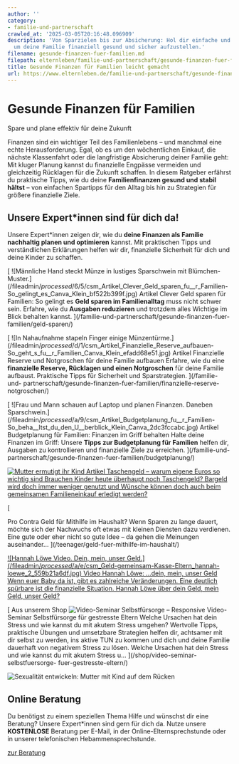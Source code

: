 ```yaml
---
author: ''
category:
- familie-und-partnerschaft
crawled_at: '2025-03-05T20:16:48.096909'
description: 'Von Sparzielen bis zur Absicherung: Hol dir einfache und effektive Tipps,
  um deine Familie finanziell gesund und sicher aufzustellen.'
filename: gesunde-finanzen-fuer-familien.md
filepath: elternleben/familie-und-partnerschaft/gesunde-finanzen-fuer-familien.md
title: Gesunde Finanzen für Familien leicht gemacht
url: https://www.elternleben.de/familie-und-partnerschaft/gesunde-finanzen-fuer-familien/
---
```




#  Gesunde Finanzen für Familien

Spare und plane effektiv für deine Zukunft

Finanzen sind ein wichtiger Teil des Familienlebens – und manchmal eine echte
Herausforderung. Egal, ob es um den wöchentlichen Einkauf, die nächste
Klassenfahrt oder die langfristige Absicherung deiner Familie geht: Mit kluger
Planung kannst du finanzielle Engpässe vermeiden und gleichzeitig Rücklagen
für die Zukunft schaffen. In diesem Ratgeber erfährst du praktische Tipps, wie
du deine **Familienfinanzen gesund und stabil hältst** – von einfachen
Spartipps für den Alltag bis hin zu Strategien für größere finanzielle Ziele.

##  Unsere Expert*innen sind für dich da!

Unsere Expert*innen zeigen dir, wie du **deine Finanzen als Familie nachhaltig
planen und optimieren** kannst. Mit praktischen Tipps und verständlichen
Erklärungen helfen wir dir, finanzielle Sicherheit für dich und deine Kinder
zu schaffen.

[ ![Männliche Hand steckt Münze in lustiges Sparschwein mit Blümchen-
Muster.](/fileadmin/_processed_/6/5/csm_Artikel_Clever_Geld_sparen_fu__r_Familien-
So_gelingt_es_Canva_Klein_bf522b399f.jpg) Artikel Clever Geld sparen für
Familien: So gelingt es **Geld sparen im Familienalltag** muss nicht schwer
sein. Erfahre, wie du **Ausgaben reduzieren** und trotzdem alles Wichtige im
Blick behalten kannst. ](/familie-und-partnerschaft/gesunde-finanzen-fuer-
familien/geld-sparen/)

[ ![In Nahaufnahme stapeln Finger einige
Münzentürme.](/fileadmin/_processed_/d/1/csm_Artikel_Finanzielle_Reserve_aufbauen-
So_geht_s_fu__r_Familien_Canva_Klein_efadd68e51.jpg) Artikel Finanzielle
Reserve und Notgroschen für deine Familie aufbauen Erfahre, wie du eine
**finanzielle Reserve, Rücklagen und einen Notgroschen** für deine Familie
aufbaust. Praktische Tipps für Sicherheit und Sparstrategien. ](/familie-und-
partnerschaft/gesunde-finanzen-fuer-familien/finanzielle-reserve-notgroschen/)

[ ![Frau und Mann schauen auf Laptop und planen Finanzen. Daneben
Sparschwein.](/fileadmin/_processed_/a/9/csm_Artikel_Budgetplanung_fu__r_Familien-
So_beha__ltst_du_den_U__berblick_Klein_Canva_2dc3fccabc.jpg) Artikel
Budgetplanung für Familien: Finanzen im Griff behalten Halte deine Finanzen im
Griff: Unsere **Tipps zur Budgetplanung für Familien** helfen dir, Ausgaben zu
kontrollieren und finanzielle Ziele zu erreichen. ](/familie-und-
partnerschaft/gesunde-finanzen-fuer-familien/budgetplanung/)

[ ![Mutter ermutigt ihr
Kind](/fileadmin/_processed_/4/9/csm_Artikel_Taschengeld_wann_wie_viel_022bf53465.jpg)
Artikel Taschengeld – warum eigene Euros so wichtig sind Brauchen Kinder heute
überhaupt noch Taschengeld? Bargeld wird doch immer weniger genutzt und
Wünsche können doch auch beim gemeinsamen Familieneinkauf erledigt werden?
](/erziehung-und-foerderung/taschengeld/)

[

Pro Contra Geld für Mithilfe im Haushalt? Wenn Sparen zu lange dauert, möchte
sich der Nachwuchs oft etwas mit kleinen Diensten dazu verdienen. Eine gute
oder eher nicht so gute Idee – da gehen die Meinungen auseinander...
](/teenager/geld-fuer-mithilfe-im-haushalt/)

[ ![Hannah Löwe Video. Dein, mein, unser
Geld.](/fileadmin/_processed_/a/e/csm_Geld-gemeinsam-Kasse-Eltern_hannah-
loewe_2_559b21a6df.jpg) Video Hannah Löwe: ...dein, mein, unser Geld Wenn euer
Baby da ist, gibt es zahlreiche Veränderungen. Eine deutlich spürbare ist die
finanzielle Situation. Hannah Löwe über dein Geld, mein Geld, unser Geld?
](/familie-und-partnerschaft/paarbeziehung/hannah-loewe-dein-mein-unser-geld/)

[ Aus unserem Shop ![Video-Seminar Selbstfürsorge –
Responsive](/fileadmin/_processed_/2/b/csm_VideoSeminar_Selbstfuersorge_teaserbild_v2_1b68da9f38.png)
Video-Seminar Selbstfürsorge für gestresste Eltern Welche Ursachen hat dein
Stress und wie kannst du mit akutem Stress umgehen? Wertvolle Tipps,
praktische Übungen und umsetzbare Strategien helfen dir, achtsamer mit dir
selbst zu werden, ins aktive TUN zu kommen und dich und deine Familie
dauerhaft von negativem Stress zu lösen. Welche Ursachen hat dein Stress und
wie kannst du mit akutem Stress u…  ](/shop/video-seminar-selbstfuersorge-
fuer-gestresste-eltern/)

![Sexualität entwickeln: Mutter mit Kind auf dem
Rücken](/fileadmin/_processed_/6/b/csm_Tipps_Wie_unterstu__tze_ich_mein_Kind_dabei_eine_gesunde_Sexualita__t_zu_entwickeln_ea90708fd3.jpg)

##  Online Beratung

Du benötigst zu einem speziellen Thema Hilfe und wünschst dir eine Beratung?
Unsere Expert*innen sind gern für dich da. Nutze unsere **KOSTENLOSE**
Beratung per E-Mail, in der Online-Elternsprechstunde oder in unserer
telefonischen Hebammensprechstunde.

[ zur Beratung ](/online-beratung-formate/)

